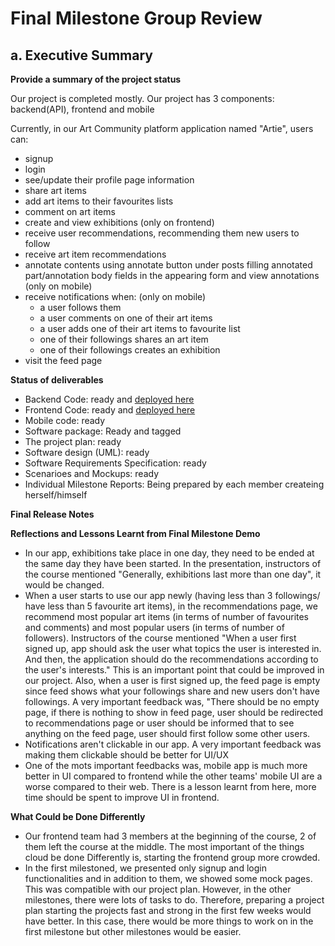 # Final Milestone Group Review

## a. Executive Summary

**Provide a summary of the project status**

Our project is completed mostly.
Our project has 3 components: backend(API), frontend and mobile

Currently, in our Art Community platform application named "Artie", users can:
* signup
* login
* see/update their profile page information
* share art items
* add art items to their favourites lists
* comment on art items
* create and view exhibitions (only on frontend)
* receive user recommendations, recommending them new users to follow
* receive art item recommendations
* annotate contents using annotate button under posts filling annotated part/annotation body fields in the appearing form and view annotations (only on mobile)
* receive notifications when: (only on mobile)
    * a user follows them
    * a user comments on one of their art items
    * a user adds one of their art items to favourite list
    * one of their followings shares an art item
    * one of their followings creates an exhibition
* visit the feed page

**Status of deliverables**

* Backend Code: ready and [deployed here](http://ec2-44-202-130-117.compute-1.amazonaws.com/api/v1)
* Frontend Code: ready and [deployed here](http://react-app-group-9.s3-website.eu-central-1.amazonaws.com/login)
* Mobile code: ready
* Software package: Ready and tagged
* The project plan: ready
* Software design (UML): ready
* Software Requirements Specification: ready
* Scenarioes and Mockups: ready
* Individual Milestone Reports: Being prepared by each member createing herself/himself

**Final Release Notes**

**Reflections and Lessons Learnt from Final Milestone Demo**
* In our app, exhibitions take place in one day, they need to be ended at the same day they have been started. In the presentation, instructors of the course mentioned "Generally, exhibitions last more than one day", it would be changed.
* When a user starts to use our app newly (having less than 3 followings/ have less than 5 favourite art items), in the recommendations page, we recommend most popular art items (in terms of number of favourites and comments) and most popular users (in terms of number of followers). Instructors of the course mentioned "When a user first signed up, app should ask the user what topics the user is interested in. And then, the application should do the recommendations according to the user's interests." This is an important point that could be improved in our project. Also, when a user is first signed up, the feed page is empty since feed shows what your followings share and new users don't have followings. A very important feedback was, "There should be no empty page, if there is nothing to show in feed page, user should be redirected to recommendations page or user should be informed that to see anything on the feed page, user should first follow some other users.
* Notifications aren't clickable in our app. A very important feedback was making them clickable should be better for UI/UX
* One of the mots important feedbacks was, mobile app is much more better in UI compared to frontend while the other teams' mobile UI are a worse compared to their web. There is a lesson learnt from here, more time should be spent to improve UI in frontend.


**What Could be Done Differently**
- Our frontend team had 3 members at the beginning of the course, 2 of them left the course at the middle. The most important of the things cloud be done Differently is, starting the frontend group more crowded.
- In the first milestoned, we presented only signup and login functionalities and in addition to them, we showed some mock pages. This was compatible with our project plan. However, in the other milestones, there were lots of tasks to do. Therefore, preparing a project plan starting the projects fast and strong in the first few weeks would have better. In this case, there would be more things to work on in the first milestone but other milestones would be easier.
